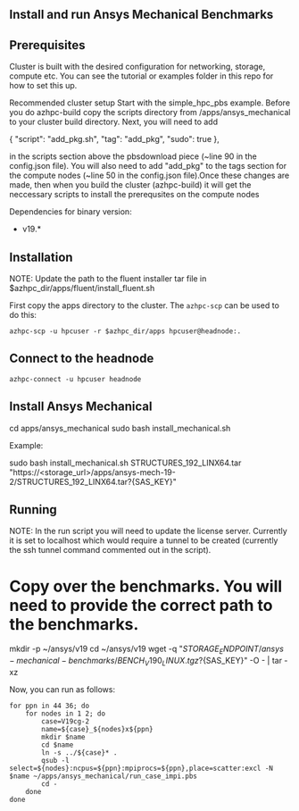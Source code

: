 ## Install and run Ansys Mechanical Benchmarks

## Prerequisites

Cluster is built with the desired configuration for networking, storage, compute etc. You can see the tutorial or examples folder in this repo for how to set this up.

Recommended cluster setup
Start with the simple_hpc_pbs example. Before you do azhpc-build copy the scripts directory from <azurehpc>/apps/ansys_mechanical to your cluster build directory. Next, you will need to add 

{
    "script": "add_pkg.sh",
     "tag": "add_pkg",
     "sudo": true
},

in the scripts section above the pbsdownload piece (~line 90 in the config.json file). You will also need to add "add_pkg" to the tags section for the compute nodes (~line 50 in the config.json file).Once these changes are made, then when you build the cluster (azhpc-build) it will get the neccessary scripts to install the prerequsites on the compute nodes

Dependencies for binary version:

* v19.*

## Installation

NOTE: Update the path to the fluent installer tar file in $azhpc_dir/apps/fluent/install_fluent.sh

First copy the apps directory to the cluster.  The `azhpc-scp` can be used to do this:

```
azhpc-scp -u hpcuser -r $azhpc_dir/apps hpcuser@headnode:.
```

## Connect to the headnode

```
azhpc-connect -u hpcuser headnode
```

## Install Ansys Mechanical
cd apps/ansys_mechanical
sudo bash install_mechanical.sh <tar file name> <URL to tar file of the installer>

Example:

sudo bash install_mechanical.sh STRUCTURES_192_LINX64.tar "https://<storage_url>/apps/ansys-mech-19-2/STRUCTURES_192_LINX64.tar?{SAS_KEY}"


## Running

NOTE: In the run script you will need to update the license server.  Currently it is set to localhost which would require a tunnel to be created (currently the ssh tunnel command commented out in the script).

# Copy over the benchmarks. You will need to provide the correct path to the benchmarks.
mkdir -p ~/ansys/v19
cd ~/ansys/v19
wget -q "${STORAGE_ENDPOINT}/ansys-mechanical-benchmarks/BENCH_V190_LINUX.tgz?${SAS_KEY}" -O - | tar -xz

Now, you can run as follows:

```
for ppn in 44 36; do
    for nodes in 1 2; do
        case=V19cg-2
        name=${case}_${nodes}x${ppn}
        mkdir $name
        cd $name
        ln -s ../${case}* .
        qsub -l select=${nodes}:ncpus=${ppn}:mpiprocs=${ppn},place=scatter:excl -N $name ~/apps/ansys_mechanical/run_case_impi.pbs
        cd -
    done
done
```
